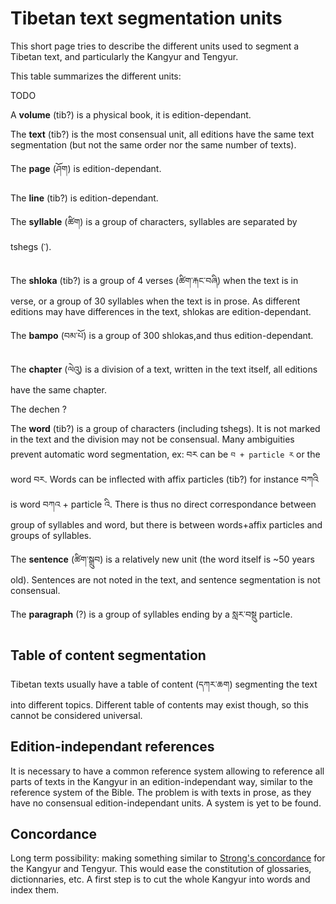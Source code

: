 # Tibetan text segmentation units

This short page tries to describe the different units used to segment a Tibetan text, and particularly the Kangyur and Tengyur.

This table summarizes the different units:

TODO

A **volume** (tib?) is a physical book, it is edition-dependant.

The **text** (tib?) is the most consensual unit, all editions have the same text segmentation (but not the same order nor the same number of texts).

The **page** (ཤོག) is edition-dependant.

The **line** (tib?) is edition-dependant.

The **syllable** (ཚིག) is a group of characters, syllables are separated by tshegs (་).

The **shloka** (tib?) is a group of 4 verses (ཚིག་རྐང་བཞི) when the text is in verse, or a group of 30 syllables when the text is in prose. As different editions may have differences in the text, shlokas are edition-dependant.

The **bampo** (བམ་པོ) is a group of 300 shlokas,and thus edition-dependant.

The **chapter** (ལེའུ) is a division of a text, written in the text itself, all editions have the same chapter.

The dechen ?

The **word** (tib?) is a group of characters (including tshegs). It is not marked in the text and the division may not be consensual. Many ambiguities prevent automatic word segmentation, ex: བར can be `བ + particle ར` or the word བར. Words can be inflected with affix particles (tib?) for instance བཀའི is word བཀའ + particle འི. There is thus no direct correspondance between group of syllables and word, but there is between words+affix particles and groups of syllables.

The **sentence** (ཚིག་སྒྲུབ) is a relatively new unit (the word itself is ~50 years old). Sentences are not noted in the text, and sentence segmentation is not consensual.

The **paragraph** (?) is a group of syllables ending by a སླར་བསྡུ particle.

## Table of content segmentation

Tibetan texts usually have a table of content (དཀར་ཆག) segmenting the text into different topics. Different table of contents may exist though, so this cannot be considered universal.


## Edition-independant references

It is necessary to have a common reference system allowing to reference all parts of texts in the Kangyur in an edition-independant way, similar to the reference system of the Bible. The problem is with texts in prose, as they have no consensual edition-independant units. A system is yet to be found.

## Concordance

Long term possibility: making something similar to [Strong's concordance](https://en.wikipedia.org/wiki/Strong%27s_Concordance) for the Kangyur and Tengyur. This would ease the constitution of glossaries, dictionnaries, etc. A first step is to cut the whole Kangyur into words and index them.
